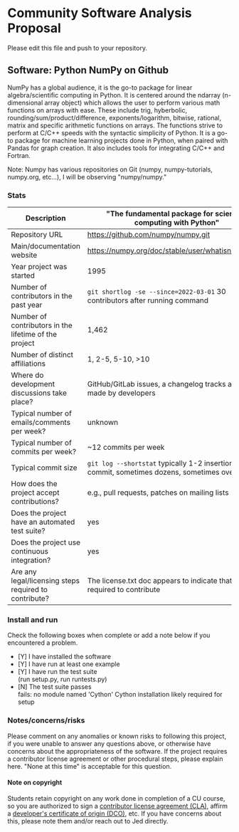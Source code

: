 # Community Software Analysis Proposal
Please edit this file and push to your repository.

## Software: Python NumPy on Github

NumPy has a global audience, it is the go-to package for linear algebra/scientific computing in Python. It is centered around the ndarray (n-dimensional array object) which allows the user to perform various math functions on arrays with ease. These include trig, hyberbolic, rounding/sum/product/difference, exponents/logarithm, bitwise, rational, matrix and specific arithmetic functions on arrays. The functions strive to perform at C/C++ speeds with the syntactic simplicity of Python. It is a go-to package for machine learning projects done in Python, when paired with Pandas for graph creation. It also includes tools for integrating C/C++ and Fortran.

Note: Numpy has various repositories on Git (numpy, numpy-tutorials, numpy.org, etc...), I will be observing "numpy/numpy."

### Stats

| Description | "The fundamental package for scientific computing with Python" |
|---------|-----------|
| Repository URL |  https://github.com/numpy/numpy.git  |
| Main/documentation website |  https://numpy.org/doc/stable/user/whatisnumpy.html  |
| Year project was started | 1995  |
| Number of contributors in the past year | `git shortlog -se --since=2022-03-01` 30 contributors after running command |
| Number of contributors in the lifetime of the project | 1,462  |
| Number of distinct affiliations | 1, 2-5, 5-10, >10 |
| Where do development discussions take place? | GitHub/GitLab issues, a changelog tracks all changes made by developers  |
| Typical number of emails/comments per week? | unknown  |
| Typical number of commits per week? | ~12 commits per week |
| Typical commit size | `git log --shortstat` typically 1-2 insertions per commit, sometimes dozens, sometimes over 100 |
| How does the project accept contributions? | e.g., pull requests, patches on mailing lists   |
| Does the project have an automated test suite? | yes |
| Does the project use continuous integration? | yes |
| Are any legal/licensing steps required to contribute? | The license.txt doc appears to indicate that steps are required to contribute |

### Install and run

Check the following boxes when complete or add a note below if you
encountered a problem.

- [Y] I have installed the software
- [Y] I have run at least one example
- [Y] I have run the test suite    
    (run setup.py, run runtests.py)
- [N] The test suite passes    
    fails: no module named 'Cython'
    Cython installation likely required for setup

### Notes/concerns/risks

Please comment on any anomalies or known risks to following this
project, if you were unable to answer any questions above, or
otherwise have concerns about the appropriateness of the software.  If
the project requires a contributor license agreement or other
procedural steps, please explain here.  "None at this time" is
acceptable for this question.

#### Note on copyright
Students retain copyright on any work done in completion of a CU
course, so you are authorized to sign a [contributor license
agreement (CLA)](https://en.wikipedia.org/wiki/Contributor_License_Agreement),
affirm a [developer's certificate of
origin (DCO)](https://en.wikipedia.org/wiki/Developer_Certificate_of_Origin),
etc.  If you have concerns about this, please note them and/or reach
out to Jed directly.
